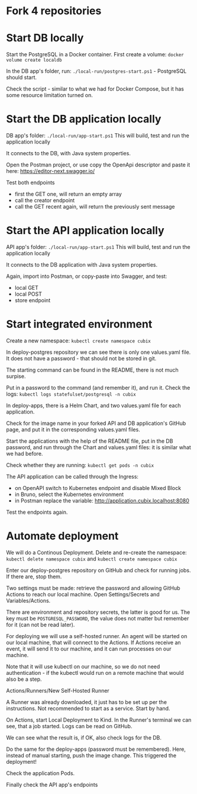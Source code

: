 # Fork 4 repositories

# Start DB locally

Start the PostgreSQL in a Docker container. First create a volume: `docker volume create localdb`

In the DB app's folder, run: `./local-run/postgres-start.ps1` - PostgreSQL should start.

Check the script - similar to what we had for Docker Compose, but it has some resource limitation turned on.

# Start the DB application locally

DB app's folder: `./local-run/app-start.ps1` This will build, test and run the application locally 

It connects to the DB, with Java system properties.

Open the Postman project, or use copy the OpenApi descriptor and paste it here: https://editor-next.swagger.io/

Test both endpoints
* first the GET one, will return an empty array
* call the creator endpoint
* call the GET recent again, will return the previously sent message

# Start the API application locally

API app's folder: `./local-run/app-start.ps1` This will build, test and run the application locally 

It connects to the DB application with Java system properties.

Again, import into Postman, or copy-paste into Swagger, and test:
* local GET
* local POST
* store endpoint

# Start integrated environment

Create a new namespace: `kubectl create namespace cubix`

In deploy-postgres repository we can see there is only one values.yaml file. It does not have a password - that should not be stored in git.

The starting command can be found in the README, there is not much surpise.

Put in a password to the command (and remember it), and run it. Check the logs: `kubectl logs statefulset/postgresql -n cubix`

In deploy-apps, there is a Helm Chart, and two values.yaml file for each application.

Check for the image name in your forked API and DB application's GitHub page, and put it in the corresponding values.yaml files.

Start the applications with the help of the README file, put in the DB password, and run through the Chart and values.yaml files: it is similar what we had before.

Check whether they are running: `kubectl get pods -n cubix`

The API application can be called through the Ingress:
* on OpenAPI switch to Kubernetes endpoint and disable Mixed Block
* in Bruno, select the Kubernetes environment
* in Postman replace the variable: http://application.cubix.localhost:8080

Test the endpoints again.

# Automate deployment

We will do a Continous Deployment. Delete and re-create the namespace: `kubectl delete namespace cubix` and `kubectl create namespace cubix`

Enter our deploy-postgres repository on GitHub and check for running jobs. If there are, stop them.

Two settings must be made: retrieve the password and allowing GitHub Actions to reach our local machine. Open Settings/Secrets and Variables/Actions.

There are environment and repository secrets, the latter is good for us. The key must be `POSTGRESQL_PASSWORD`, 
the value does not matter but remember for it (can not be read later).

For deploying we will use a self-hosted runner. An agent will be started on our local machine, that will connect to the Actions.
If Actions receive an event, it will send it to our machine, and it can run processes on our machine.

Note that it will use kubectl on our machine, so we do not need authentication - if the kubectl would run on a remote machine that would also be a step.

Actions/Runners/New Self-Hosted Runner

A Runner was already downloaded, it just has to be set up per the instructions. Not recommended to start as a service. Start by hand.

On Actions, start Local Deployment to Kind. In the Runner's terminal we can see, that a job started. Logs can be read on GitHub.

We can see what the result is, if OK, also check logs for the DB.

Do the same for the deploy-apps (password must be remembered). Here, instead of manual starting, push the image change.
This triggered the deployment!

Check the application Pods.

Finally check the API app's endpoints
